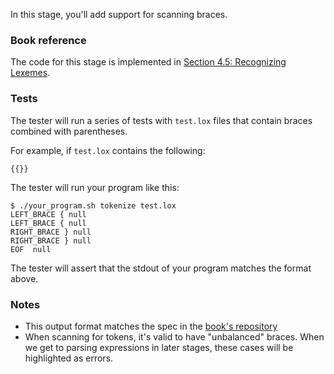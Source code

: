 In this stage, you'll add support for scanning braces.

### Book reference

The code for this stage is implemented in [Section 4.5: Recognizing Lexemes](https://craftinginterpreters.com/scanning.html#recognizing-lexemes).

### Tests

The tester will run a series of tests with `test.lox` files that contain braces combined with parentheses.

For example, if `test.lox` contains the following:

```{{=<~ ~>=}}
{{}}
```

The tester will run your program like this:

```
$ ./your_program.sh tokenize test.lox
LEFT_BRACE { null
LEFT_BRACE { null
RIGHT_BRACE } null
RIGHT_BRACE } null
EOF  null
```

The tester will assert that the stdout of your program matches the format above.

### Notes

- This output format matches the spec in the [book's repository](https://github.com/munificent/craftinginterpreters/tree/01e6f5b8f3e5dfa65674c2f9cf4700d73ab41cf8/test/scanning)
- When scanning for tokens, it's valid to have "unbalanced" braces. When we get to parsing expressions in later stages, these cases will be highlighted as errors.
